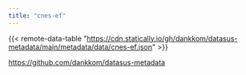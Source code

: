 ```yaml
---
title: "cnes-ef"
---
```


{{< remote-data-table "https://cdn.statically.io/gh/dankkom/datasus-metadata/main/metadata/data/cnes-ef.json" >}}

https://github.com/dankkom/datasus-metadata
